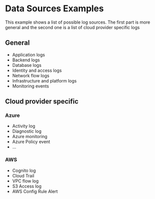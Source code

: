 # Data Sources Examples
This example shows a list of possible log sources. The first part is more general and the second one is a list of cloud
provider specific logs

## General
* Application logs
* Backend logs
* Database logs
* Identity and access logs
* Network flow logs
* Infrastructure and platform logs
* Monitoring events

## Cloud provider specific

### Azure
* Activity log
* Diagnostic log
* Azure monitoring
* Azure Policy event
* ...

### AWS
* Cognito log
* Cloud Trail
* VPC flow log
* S3 Access log
* AWS Config Rule Alert
